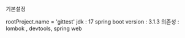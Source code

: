 
기본설정

rootProject.name = 'gittest'
jdk : 17
spring boot version : 3.1.3
의존성 : lombok , devtools, spring web